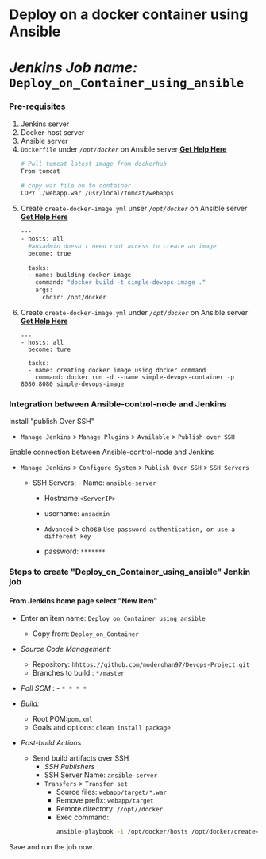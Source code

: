 # Deploy on a docker container using Ansible
# *Jenkins Job name:* `Deploy_on_Container_using_ansible`

### Pre-requisites

1. Jenkins server 
1. Docker-host server 
1. Ansible server
1. `Dockerfile` under *`/opt/docker`* on Ansible server **[Get Help Here]()**
   ```sh 
   # Pull tomcat latest image from dockerhub 
   From tomcat
  
   # copy war file on to container 
   COPY ./webapp.war /usr/local/tomcat/webapps
1. Create `create-docker-image.yml` unser *`/opt/docker`* on Ansible server **[Get Help Here]()**
   ```sh
   ---
   - hosts: all
     #ansadmin doesn't need root access to create an image
     become: true 

     tasks:
     - name: building docker image
       command: "docker build -t simple-devops-image ." 
       args:
         chdir: /opt/docker
   ```
1. Create `create-docker-image.yml` under *`/opt/docker`* on Ansible server **[Get Help Here]()**
   ```ssh
   ---
   - hosts: all
     become: ture

     tasks:
     - name: creating docker image using docker command
       command: docker run -d --name simple-devops-container -p 8080:8080 simple-devops-image
   ```

### Integration between Ansible-control-node and Jenkins

Install "publish Over SSH"
 - `Manage Jenkins` > `Manage Plugins` > `Available` > `Publish over SSH`

Enable connection between Ansible-control-node and Jenkins

- `Manage Jenkins` > `Configure System` > `Publish Over SSH` > `SSH Servers` 

	- SSH Servers:
                - Name: `ansible-server`
		- Hostname:`<ServerIP>`
		- username: `ansadmin`
               
       -  `Advanced` > chose `Use password authentication, or use a different key`
		 - password: `*******`
 
### Steps to create "Deploy_on_Container_using_ansible" Jenkin job
#### From Jenkins home page select "New Item"
   - Enter an item name: `Deploy_on_Container_using_ansible`
     - Copy from: `Deploy_on_Container`
     
   - *Source Code Management:*
      - Repository: `hhttps://github.com/moderohan97/Devops-Project.git`
      - Branches to build : `*/master`  
   - *Poll SCM* :      - `* * * *`

   - *Build:*
     - Root POM:`pom.xml`
     - Goals and options: `clean install package`

 - *Post-build Actions*
   - Send build artifacts over SSH
     - *SSH Publishers*
      - SSH Server Name: `ansible-server`
       - `Transfers` >  `Transfer set`
            - Source files: `webapp/target/*.war`
	       - Remove prefix: `webapp/target`
	       - Remote directory: `//opt//docker`
	       - Exec command: 
                ```sh 
                ansible-playbook -i /opt/docker/hosts /opt/docker/create-docker-image.yml;
                ```

Save and run the job now.
